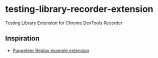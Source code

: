 # testing-library-recorder-extension

Testing Library Extension for Chrome DevTools Recorder

## Inspiration

- [Puppeteer Replay example extension](https://github.com/puppeteer/replay/tree/main/examples/chrome-extension)
